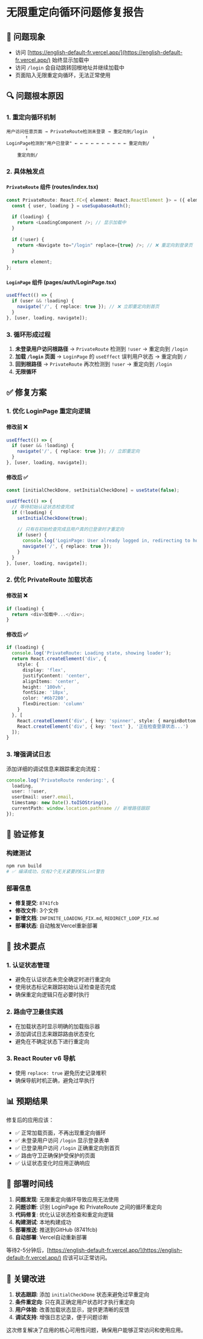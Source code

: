 # 无限重定向循环问题修复报告

## 🚨 问题现象
- 访问 [https://english-default-fr.vercel.app/](https://english-default-fr.vercel.app/) 始终显示加载中
- 访问 `/login` 会自动跳转回根地址并继续加载中
- 页面陷入无限重定向循环，无法正常使用

## 🔍 问题根本原因

### 1. 重定向循环机制
```
用户访问任意页面 → PrivateRoute检测未登录 → 重定向到/login
       ↑                                              ↓
LoginPage检测到"用户已登录" ← ← ← ← ← ← ← ← ← ← 重定向到/
       ↓
    重定向到/
```

### 2. 具体触发点

#### `PrivateRoute` 组件 (routes/index.tsx)
```typescript
const PrivateRoute: React.FC<{ element: React.ReactElement }> = ({ element }) => {
  const { user, loading } = useSupabaseAuth();
  
  if (loading) {
    return <LoadingComponent />; // 显示加载中
  }
  
  if (!user) {
    return <Navigate to="/login" replace={true} />; // ❌ 重定向到登录页
  }
  
  return element;
};
```

#### `LoginPage` 组件 (pages/auth/LoginPage.tsx)
```typescript
useEffect(() => {
  if (user && !loading) {
    navigate('/', { replace: true }); // ❌ 立即重定向到首页
  }
}, [user, loading, navigate]);
```

### 3. 循环形成过程
1. **未登录用户访问根路径** → `PrivateRoute` 检测到 `!user` → 重定向到 `/login`
2. **加载 `/login` 页面** → `LoginPage` 的 `useEffect` 误判用户状态 → 重定向到 `/`
3. **回到根路径** → `PrivateRoute` 再次检测到 `!user` → 重定向到 `/login`
4. **无限循环**

## ✅ 修复方案

### 1. 优化 LoginPage 重定向逻辑

#### 修改前 ❌
```typescript
useEffect(() => {
  if (user && !loading) {
    navigate('/', { replace: true }); // 立即重定向
  }
}, [user, loading, navigate]);
```

#### 修改后 ✅
```typescript
const [initialCheckDone, setInitialCheckDone] = useState(false);

useEffect(() => {
  // 等待初始认证状态检查完成
  if (!loading) {
    setInitialCheckDone(true);
    
    // 只有在初始检查完成且用户真的已登录时才重定向
    if (user) {
      console.log('LoginPage: User already logged in, redirecting to home');
      navigate('/', { replace: true });
    }
  }
}, [user, loading, navigate]);
```

### 2. 优化 PrivateRoute 加载状态

#### 修改前 ❌
```typescript
if (loading) {
  return <div>加载中...</div>;
}
```

#### 修改后 ✅
```typescript
if (loading) {
  console.log('PrivateRoute: Loading state, showing loader');
  return React.createElement('div', { 
    style: { 
      display: 'flex', 
      justifyContent: 'center', 
      alignItems: 'center', 
      height: '100vh',
      fontSize: '18px',
      color: '#6b7280',
      flexDirection: 'column'
    } 
  }, [
    React.createElement('div', { key: 'spinner', style: { marginBottom: '16px' } }, '🔄'),
    React.createElement('div', { key: 'text' }, '正在检查登录状态...')
  ]);
}
```

### 3. 增强调试日志

添加详细的调试信息来跟踪重定向流程：

```typescript
console.log('PrivateRoute rendering:', { 
  loading, 
  user: !!user, 
  userEmail: user?.email,
  timestamp: new Date().toISOString(),
  currentPath: window.location.pathname // 新增路径跟踪
});
```

## 🧪 验证修复

### 构建测试
```bash
npm run build
# ✅ 编译成功，仅有2个无关紧要的ESLint警告
```

### 部署信息
- **修复提交**: `8741fcb`
- **修改文件**: 3个文件
- **新增文档**: `INFINITE_LOADING_FIX.md`, `REDIRECT_LOOP_FIX.md`
- **部署状态**: 自动触发Vercel重新部署

## 🔧 技术要点

### 1. 认证状态管理
- 避免在认证状态未完全确定时进行重定向
- 使用状态标记来跟踪初始认证检查是否完成
- 确保重定向逻辑只在必要时执行

### 2. 路由守卫最佳实践
- 在加载状态时显示明确的加载指示器
- 添加调试日志来跟踪路由状态变化
- 避免在不确定状态下进行重定向

### 3. React Router v6 导航
- 使用 `replace: true` 避免历史记录堆积
- 确保导航时机正确，避免过早执行

## 📊 预期结果

修复后的应用应该：
- ✅ 正常加载页面，不再出现重定向循环
- ✅ 未登录用户访问 `/login` 显示登录表单
- ✅ 已登录用户访问 `/login` 正确重定向到首页
- ✅ 路由守卫正确保护受保护的页面
- ✅ 认证状态变化时应用正确响应

## 🚀 部署时间线

1. **问题发现**: 无限重定向循环导致应用无法使用
2. **问题诊断**: 识别 LoginPage 和 PrivateRoute 之间的循环重定向
3. **代码修复**: 优化认证状态检查和重定向逻辑
4. **构建测试**: 本地构建成功
5. **部署推送**: 推送到GitHub (8741fcb)
6. **自动部署**: Vercel自动重新部署

等待2-5分钟后，[https://english-default-fr.vercel.app/](https://english-default-fr.vercel.app/) 应该可以正常访问。

## 🎯 关键改进

1. **状态跟踪**: 添加 `initialCheckDone` 状态来避免过早重定向
2. **条件重定向**: 只在真正确定用户状态时才执行重定向
3. **用户体验**: 改善加载状态显示，提供更清晰的反馈
4. **调试支持**: 增强日志记录，便于问题诊断

这次修复解决了应用的核心可用性问题，确保用户能够正常访问和使用应用。 